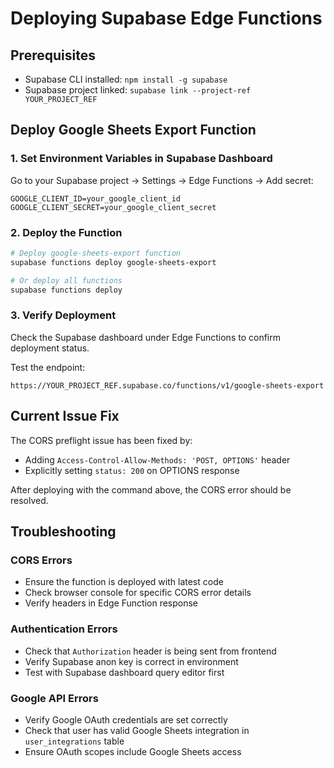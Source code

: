 # Deploying Supabase Edge Functions

## Prerequisites
- Supabase CLI installed: `npm install -g supabase`
- Supabase project linked: `supabase link --project-ref YOUR_PROJECT_REF`

## Deploy Google Sheets Export Function

### 1. Set Environment Variables in Supabase Dashboard

Go to your Supabase project → Settings → Edge Functions → Add secret:

```
GOOGLE_CLIENT_ID=your_google_client_id
GOOGLE_CLIENT_SECRET=your_google_client_secret
```

### 2. Deploy the Function

```bash
# Deploy google-sheets-export function
supabase functions deploy google-sheets-export

# Or deploy all functions
supabase functions deploy
```

### 3. Verify Deployment

Check the Supabase dashboard under Edge Functions to confirm deployment status.

Test the endpoint:
```
https://YOUR_PROJECT_REF.supabase.co/functions/v1/google-sheets-export
```

## Current Issue Fix

The CORS preflight issue has been fixed by:
- Adding `Access-Control-Allow-Methods: 'POST, OPTIONS'` header
- Explicitly setting `status: 200` on OPTIONS response

After deploying with the command above, the CORS error should be resolved.

## Troubleshooting

### CORS Errors
- Ensure the function is deployed with latest code
- Check browser console for specific CORS error details
- Verify headers in Edge Function response

### Authentication Errors
- Check that `Authorization` header is being sent from frontend
- Verify Supabase anon key is correct in environment
- Test with Supabase dashboard query editor first

### Google API Errors
- Verify Google OAuth credentials are set correctly
- Check that user has valid Google Sheets integration in `user_integrations` table
- Ensure OAuth scopes include Google Sheets access
